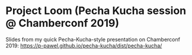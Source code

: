 # Project Loom (Pecha Kucha session @ Chamberconf 2019) 

Slides from my quick Pecha-Kucha-style presentation on Chamberconf 2019:
https://p-pawel.github.io/pecha-kucha/dist/pecha-kucha/

